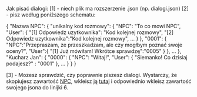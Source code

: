 Jak pisać dialogi:
[1] - niech plik ma rozszerzenie .json (np. dialogi.json)
[2] - pisz według poniższego schematu:

{
    "Nazwa NPC": {
        "unikalny kod rozmowy": {
            "NPC": "To co mowi NPC",
            "User": {
                "[1] Odpowiedz uzytkownika": "Kod kolejnej rozmowy",
                "[2] Odpowiedz uzytkownika":"Kod kolejnej rozmowy",
                ...
            }
        },
        "0001": {
            "NPC":"Przepraszam, ze przeszkadzam, ale czy mogłbym poznać swoje oceny?",
            "User":{
                "[1] Już mówiłam! Wkrótce sprawdzę":"0005"
            }
        },
        ...
    },
    "Kucharz Jan": {
        "0000": {
            "NPC": "Witaj!",
            "User": {
                "Siemanko! Co dzisiaj podajesz?" : "0001"
            },
            ...
        }
    }
}

[3] - Mozesz sprawdzić, czy poprawnie piszesz dialogi. Wystarczy, że skopiujesz zawartość [NPC](NPC.py), wkleisz ją [tutaj](https://www.programiz.com/python-programming/online-compiler/) i odpowiednio wkleisz zawartość swojego jsona do linijki 6.